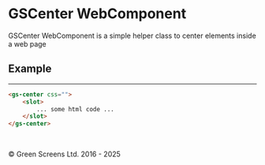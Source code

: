 # GSCenter WebComponent

GSCenter WebComponent is a simple helper class to center elements inside a web page

## Example
---

```html
<gs-center css="">
    <slot>
        ... some html code ...
    </slot>
</gs-center>
```

<br>

&copy; Green Screens Ltd. 2016 - 2025
